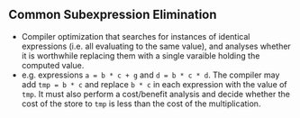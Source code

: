 Common Subexpression Elimination
--------------------------------

* Compiler optimization that searches for instances of identical expressions (i.e. all evaluating to the same value), and analyses whether it is worthwhile replacing them with a single varaible holding the computed value.
* e.g. expressions `a = b * c + g` and `d = b * c * d`. The compiler may add `tmp = b * c` and replace `b * c` in each expression with the value of `tmp`. It must also perform a cost/benefit analysis and decide whether the cost of the store to `tmp` is less than the cost of the multiplication.
